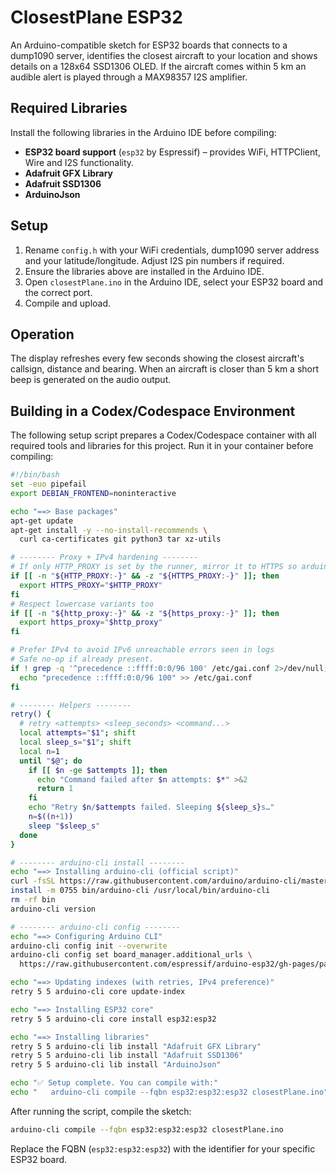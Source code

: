 # ClosestPlane ESP32

An Arduino-compatible sketch for ESP32 boards that connects to a dump1090 server, identifies the closest aircraft to your location and shows details on a 128x64 SSD1306 OLED. If the aircraft comes within 5 km an audible alert is played through a MAX98357 I2S amplifier.

## Required Libraries

Install the following libraries in the Arduino IDE before compiling:

- **ESP32 board support** (`esp32` by Espressif) – provides WiFi, HTTPClient, Wire and I2S functionality.
- **Adafruit GFX Library**
- **Adafruit SSD1306**
- **ArduinoJson**

## Setup
1. Rename `config.h` with your WiFi credentials, dump1090 server address and your latitude/longitude. Adjust I2S pin numbers if required.
2. Ensure the libraries above are installed in the Arduino IDE.
3. Open `closestPlane.ino` in the Arduino IDE, select your ESP32 board and the correct port.
4. Compile and upload.

## Operation
The display refreshes every few seconds showing the closest aircraft's callsign, distance and bearing. When an aircraft is closer than 5 km a short beep is generated on the audio output.

## Building in a Codex/Codespace Environment

The following setup script prepares a Codex/Codespace container with all required tools and
libraries for this project. Run it in your container before compiling:

```bash
#!/bin/bash
set -euo pipefail
export DEBIAN_FRONTEND=noninteractive

echo "==> Base packages"
apt-get update
apt-get install -y --no-install-recommends \
  curl ca-certificates git python3 tar xz-utils

# -------- Proxy + IPv4 hardening --------
# If only HTTP_PROXY is set by the runner, mirror it to HTTPS so arduino-cli/curl can use it.
if [[ -n "${HTTP_PROXY:-}" && -z "${HTTPS_PROXY:-}" ]]; then
  export HTTPS_PROXY="$HTTP_PROXY"
fi
# Respect lowercase variants too
if [[ -n "${http_proxy:-}" && -z "${https_proxy:-}" ]]; then
  export https_proxy="$http_proxy"
fi

# Prefer IPv4 to avoid IPv6 unreachable errors seen in logs
# Safe no-op if already present.
if ! grep -q '^precedence ::ffff:0:0/96 100' /etc/gai.conf 2>/dev/null; then
  echo "precedence ::ffff:0:0/96 100" >> /etc/gai.conf
fi

# -------- Helpers --------
retry() {
  # retry <attempts> <sleep_seconds> <command...>
  local attempts="$1"; shift
  local sleep_s="$1"; shift
  local n=1
  until "$@"; do
    if [[ $n -ge $attempts ]]; then
      echo "Command failed after $n attempts: $*" >&2
      return 1
    fi
    echo "Retry $n/$attempts failed. Sleeping ${sleep_s}s…"
    n=$((n+1))
    sleep "$sleep_s"
  done
}

# -------- arduino-cli install --------
echo "==> Installing arduino-cli (official script)"
curl -fsSL https://raw.githubusercontent.com/arduino/arduino-cli/master/install.sh | sh
install -m 0755 bin/arduino-cli /usr/local/bin/arduino-cli
rm -rf bin
arduino-cli version

# -------- arduino-cli config --------
echo "==> Configuring Arduino CLI"
arduino-cli config init --overwrite
arduino-cli config set board_manager.additional_urls \
  https://raw.githubusercontent.com/espressif/arduino-esp32/gh-pages/package_esp32_index.json

echo "==> Updating indexes (with retries, IPv4 preference)"
retry 5 5 arduino-cli core update-index

echo "==> Installing ESP32 core"
retry 5 5 arduino-cli core install esp32:esp32

echo "==> Installing libraries"
retry 5 5 arduino-cli lib install "Adafruit GFX Library"
retry 5 5 arduino-cli lib install "Adafruit SSD1306"
retry 5 5 arduino-cli lib install "ArduinoJson"

echo "✅ Setup complete. You can compile with:"
echo "   arduino-cli compile --fqbn esp32:esp32:esp32 closestPlane.ino"
```

After running the script, compile the sketch:

```bash
arduino-cli compile --fqbn esp32:esp32:esp32 closestPlane.ino
```

Replace the FQBN (`esp32:esp32:esp32`) with the identifier for your specific ESP32 board.
